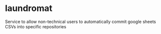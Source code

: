 # laundromat
Service to allow non-technical users to automatically commit google sheets CSVs into specific repositories
